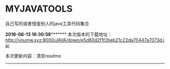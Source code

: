 # MYJAVATOOLS
自己写的或者借鉴别人的java工具代码集合




**************2018-06-13 16:30:58*********************
本次版本的下载地址：http://youmw.xyz:8000/JAVA/down/e5d80d2f1f2beb21c22da70447a7073d.jar

本次更新内容：清空readme

*********************************************
